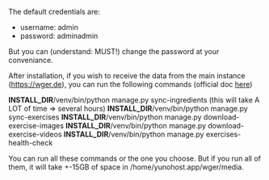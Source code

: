The default credentials are:
- username: admin
- password: adminadmin

But you can (understand: MUST!) change the password at your conveniance. 

After installation, if you wish to receive the data from the main instance (https://wger.de), you can run the following commands (official doc [here](https://wger.readthedocs.io/en/latest/administration/commands.html))

__INSTALL_DIR__/venv/bin/python manage.py sync-ingredients (this will take A LOT of time => several hours)
__INSTALL_DIR__/venv/bin/python manage.py sync-exercises
__INSTALL_DIR__/venv/bin/python manage.py download-exercise-images
__INSTALL_DIR__/venv/bin/python manage.py download-exercise-videos
__INSTALL_DIR__/venv/bin/python manage.py exercises-health-check

You can run all these commands or the one you choose.
But if you run all of them, it will take +-15GB of space in /home/yunohost.app/wger/media.

